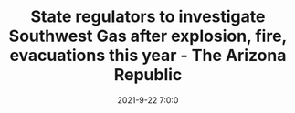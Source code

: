 ---
"title": "State regulators to investigate Southwest Gas after explosion, fire, evacuations this year - The Arizona Republic"
"date": "2021-9-22 7:0:0"
"feed_name": "GOOGLENEWSCONSTRUCTION"
"feed_website": "https://news.google.com/search?q=construction%2Bincident&hl=en-US&gl=US&ceid=US:en"
"feed_rss": "https://news.google.com/rss/search?q=construction%2Bincident&hl=en-US&gl=US&ceid=US:en"
"link": "https://www.azcentral.com/story/money/business/energy/2021/09/22/arizona-utility-regulators-investigate-southwest-gas-following-explosions-evacuations/5808038001/"
"source": "{'href': 'https://www.azcentral.com', 'title': 'The Arizona Republic'}"
"file": "_posts/2021-1-1-7f3616348bf49845eaef7fc08c79a4d0d73c1111.md"
"accident": "1"
"drilling": "1"
"dead": "0"
"injured": "0"
"arrested": "0"
"place": "unknown place"
"where": "unknown site"
"causes": "unknown"
"place_uri": "unknown place"
---